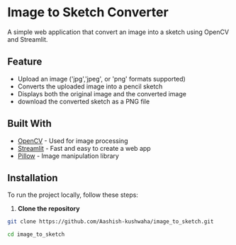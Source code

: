 # Image to Sketch Converter

A simple web application that convert an image into a sketch using OpenCV and Streamlit.

## Feature
- Upload an image ('jpg','jpeg', or 'png' formats supported)
- Converts the uploaded image into a pencil sketch
- Displays both the original image and the converted image
- download the converted sketch as a PNG file

## Built With

- [OpenCV](https://opencv.org/) - Used for image processing
- [Streamlit](https://streamlit.io/) - Fast and easy to create a web app
- [Pillow](https://python-pillow.org/) - Image manipulation library

## Installation

To run the project locally, follow these steps:
1. **Clone the repository**
```bash
git clone https://github.com/Aashish-kushwaha/image_to_sketch.git

cd image_to_sketch